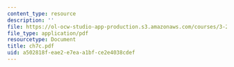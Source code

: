 ```yaml
---
content_type: resource
description: ''
file: https://ol-ocw-studio-app-production.s3.amazonaws.com/courses/3-20-materials-at-equilibrium-sma-5111-fall-2003/a502818feae2e7eaa1bfce2e4038cdef_ch7c.pdf
file_type: application/pdf
resourcetype: Document
title: ch7c.pdf
uid: a502818f-eae2-e7ea-a1bf-ce2e4038cdef
---
```

